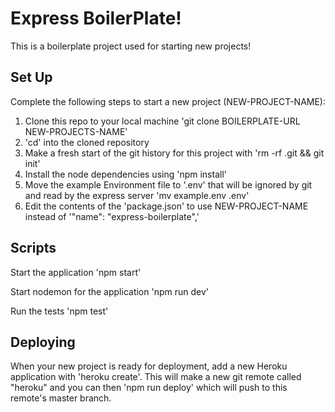 # Express BoilerPlate!

This is a boilerplate project used for starting new projects!

## Set Up

Complete the following steps to start a new project (NEW-PROJECT-NAME):

1. Clone this repo to your local machine 'git clone BOILERPLATE-URL NEW-PROJECTS-NAME'
2. 'cd' into the cloned repository
3. Make a fresh start of the git history for this project with 'rm -rf .git && git init'
4. Install the node dependencies using 'npm install'
5. Move the example Environment file to '.env' that will be ignored by git and read by the express server 'mv example.env .env'
6. Edit the contents of the 'package.json' to use NEW-PROJECT-NAME instead of '"name": "express-boilerplate",'

## Scripts

Start the application 'npm start'

Start nodemon for the application 'npm run dev'

Run the tests 'npm test'

## Deploying

When your new project is ready for deployment, add a new Heroku application with 'heroku create'. This will make a new git remote called "heroku" and you can then 'npm run deploy' which will push to this remote's master branch.
